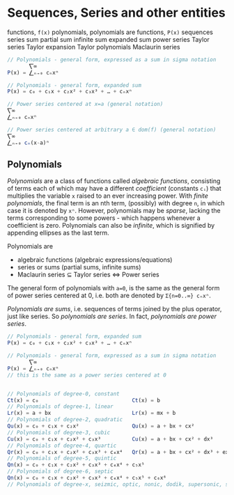 # Sequences, Series and other entities

functions, `f(x)`
polynomials, polynomials are functions, `P(x)`
sequences
series
sum
partial sum
infinite sum
expanded sum
power series
Taylor series
Taylor expansion
Taylor polynomials
Maclaurin series


```js
// Polynomials - general form, expressed as a sum in sigma notation
       ⎲∞
P(x) = ⎳ₙ₌₀ cₙxⁿ

// Polynomials - general form, expanded sum
P(x) = c₀ + c₁x + c₂x² + c₃x³ + … + cₙxⁿ

// Power series centered at x=a (general notation)
⎲∞
⎳ₙ₌₀ cₙxⁿ

// Power series centered at arbitrary a ∈ dom(f) (general notation)
⎲∞
⎳ₙ₌₀ cₙ(x-a)ⁿ
```

## Polynomials

*Polynomials* are a class of functions called *algebraic functions*, consisting of terms each of which may have a different *coefficient* (constants `cᵢ`) that multiplies the variable `x` raised to an ever increasing power. With *finite polynomials*, the final term is an nth term, (possibly) with degree `n`, in which case it is denoted by `xⁿ`. However, polynomials may be *sparse*, lacking the terms corresponding to some powers - which happens whenever a coefficient is zero. Polynomials can also be *infinite*, which is signified by appending ellipses as the last term.

Polynomials are
- algebraic functions (algebraic expressions/equations)
- series or sums (partial sums, infinite sums)
- Maclaurin series ⊆ Taylor series ⇔ Power series

The general form of polynomials with `a=0`, is the same as the general form of power series centered at 0, i.e. both are denoted by `Σ{n=0..∞} cₙxⁿ`.

*Polynomials are sums*, i.e. sequences of terms joined by the plus operator, just like series. So *polynomials are series*. In fact, *polynomials are power series*.


```js
// Polynomials - general form, expanded sum
P(x) = c₀ + c₁x + c₂x² + c₃x³ + … + cₙxⁿ

// Polynomials - general form, expressed as a sum in sigma notation
       ⎲∞
P(x) = ⎳ₙ₌₀ cₙxⁿ
// this is the same as a power series centered at 0


// Polynomials of degree-0, constant
Ct(x) = c₀                              Ct(x) = b
// Polynomials of degree-1, linear
Lr(x) = a + bx                          Lr(x) = mx + b
// Polynomials of degree-2, quadratic
Qu(x) = c₀ + c₁x + c₂x²                 Qu(x) = a + bx + cx²
// Polynomials of degree-3, cubic
Cu(x) = c₀ + c₁x + c₂x² + c₃x³          Cu(x) = a + bx + cx² + dx³
// Polynomials of degree-4, quartic
Qr(x) = c₀ + c₁x + c₂x² + c₃x³ + c₄x⁴   Qr(x) = a + bx + cx² + dx³ + ex⁴
// Polynomials of degree-5, quintic
Qn(x) = c₀ + c₁x + c₂x² + c₃x³ + c₄x⁴ + c₅x⁵
// Polynomials of degree-6, septic
Qn(x) = c₀ + c₁x + c₂x² + c₃x³ + c₄x⁴ + c₅x⁵ + c₆x⁶
// Polynomials of degree-x, seizmic, optic, nonic, dodik, supersonic, shtick
```
